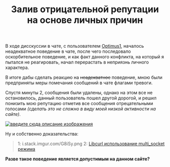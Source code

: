 ﻿---
title: "Залив отрицательной репутации на основе личных причин"
se.owner.user_id: 459613
se.owner.display_name: "Kotomi"
se.owner.link: "https://ru.meta.stackoverflow.com/users/459613/kotomi"
se.link: "https://ru.meta.stackoverflow.com/questions/11843/%d0%97%d0%b0%d0%bb%d0%b8%d0%b2-%d0%be%d1%82%d1%80%d0%b8%d1%86%d0%b0%d1%82%d0%b5%d0%bb%d1%8c%d0%bd%d0%be%d0%b9-%d1%80%d0%b5%d0%bf%d1%83%d1%82%d0%b0%d1%86%d0%b8%d0%b8-%d0%bd%d0%b0-%d0%be%d1%81%d0%bd%d0%be%d0%b2%d0%b5-%d0%bb%d0%b8%d1%87%d0%bd%d1%8b%d1%85-%d0%bf%d1%80%d0%b8%d1%87%d0%b8%d0%bd"
se.question_id: 11843
se.post_type: question
---
<p>В ходе дисскуссии в чате, с пользователем <a href="https://ru.stackoverflow.com/users/322772/optimus1">Optimus1</a>, началось неадекватное поведение в чате, после чего последовало оскорбительное поведение, и как факт данного конфликта, на который я пытался не реагировать, начал перерастать в неприязнь личного характера.</p>
<p>В итоге дабы сделать реакцию на <strike>неадекватное</strike> поведение, мною были предприняты меры помечания сообщений в чате флагами тревоги.</p>
<p>Спустя минуты 2, сообщения были удалены, однако на этом все не остановилось, данный пользователь пошел другой дорогой, и решил понизить мою репутацию отметив все сообщения отрецательными голосами <em>(сделать это не сложно в виду моей низкой активности на сайте)</em>.</p>
<p><a href="https://i.stack.imgur.com/CQ5kV.png" rel="nofollow noreferrer"><img src="https://i.stack.imgur.com/CQ5kV.png" alt="введите сюда описание изображения" /></a></p>
<p>Ну и собственно доказательства:</p>
<blockquote class="spoiler">
<p> 1: i.stack.imgur.com/G8iSy.png 2: <a href="https://ru.stackoverflow.com/questions/1365671/libcurl-%d0%b8%d1%81%d0%bf%d0%be%d0%bb%d1%8c%d0%b7%d0%be%d0%b2%d0%b0%d0%bd%d0%b8%d0%b5-multi-socket-%d1%80%d0%b5%d0%b6%d0%b8%d0%bc%d0%b0">Libcurl использование multi_socket режима</a></p>
</blockquote>
<p><strong>Разве такое поведение является допустимым на данном сайте?</strong></p>
